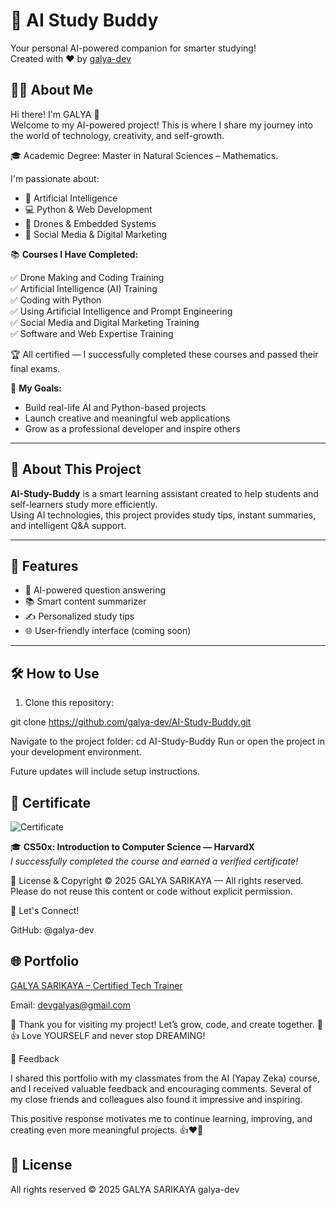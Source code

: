 # 🤖 AI Study Buddy

Your personal AI-powered companion for smarter studying!  
Created with ❤️ by [galya-dev](https://github.com/galya-dev)


## 🙋‍♀️ About Me

Hi there! I'm GALYA 👋  
Welcome to my AI-powered project! This is where I share my journey into the world of technology, creativity, and self-growth.

🎓 Academic Degree: Master in Natural Sciences – Mathematics.

I'm passionate about:

- 🤖 Artificial Intelligence  
- 💻 Python & Web Development  
- 🚁 Drones & Embedded Systems  
- 📱 Social Media & Digital Marketing  

📚 **Courses I Have Completed:**

✅ Drone Making and Coding Training  
✅ Artificial Intelligence (AI) Training  
✅ Coding with Python  
✅ Using Artificial Intelligence and Prompt Engineering  
✅ Social Media and Digital Marketing Training  
✅ Software and Web Expertise Training  

🏆 All certified — I successfully completed these courses and passed their final exams.

🎯 **My Goals:**

- Build real-life AI and Python-based projects  
- Launch creative and meaningful web applications  
- Grow as a professional developer and inspire others  

---

## 📘 About This Project

**AI-Study-Buddy** is a smart learning assistant created to help students and self-learners study more efficiently.  
Using AI technologies, this project provides study tips, instant summaries, and intelligent Q&A support.

---

## 🚀 Features

- 🧠 AI-powered question answering  
- 📚 Smart content summarizer  
- ✍️ Personalized study tips  
- 🌐 User-friendly interface (coming soon)

---

## 🛠️ How to Use

1. Clone this repository:

git clone https://github.com/galya-dev/AI-Study-Buddy.git

Navigate to the project folder:
cd AI-Study-Buddy
Run or open the project in your development environment.

Future updates will include setup instructions.

## 🏅 Certificate
![Certificate](./certificate.jpg)

🎓 **CS50x: Introduction to Computer Science — HarvardX**  
*I successfully completed the course and earned a verified certificate!*

📄 License & Copyright
© 2025 GALYA SARIKAYA — All rights reserved.
Please do not reuse this content or code without explicit permission.

🌟 Let's Connect!

GitHub: @galya-dev

## 🌐 Portfolio

[GALYA SARIKAYA – Certified Tech Trainer](https://galya-dev.github.io/TECH-TRAINER-CERTIFICATES/)

Email: devgalyas@gmail.com

💖 Thank you for visiting my project!
Let’s grow, code, and create together. 🚀
👍 Love YOURSELF and never stop DREAMING!

📝 Feedback

I shared this portfolio with my classmates from the AI (Yapay Zeka) course, and I received valuable feedback and encouraging comments.
Several of my close friends and colleagues also found it impressive and inspiring.

This positive response motivates me to continue learning, improving, and creating even more meaningful projects. 👍❤️🙏

## 📜 License

All rights reserved © 2025 GALYA SARIKAYA galya-dev
























































































































































